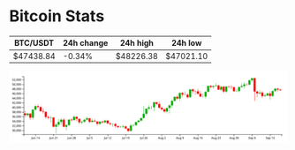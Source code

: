 # Bitcoin Stats

BTC/USDT|24h change|24h high|24h low|
|---|---|---|---|
|$47438.84|-0.34%|$48226.38|$47021.10|

<img src="./chart.svg">
